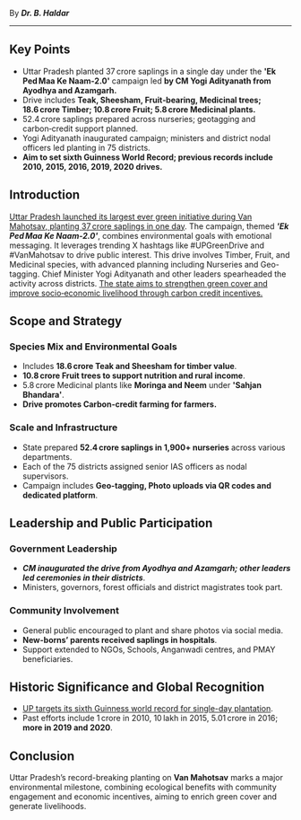 
By ***Dr.  B. Haldar***

---
## Key Points
- Uttar Pradesh planted 37 crore saplings in a single day under the **'Ek Ped Maa Ke Naam-2.0'** campaign led **by CM Yogi Adityanath from Ayodhya and Azamgarh.**
- Drive includes **Teak, Sheesham, Fruit‑bearing, Medicinal trees; 18.6 crore Timber; 10.8 crore Fruit; 5.8 crore Medicinal plants.**
- 52.4 crore saplings prepared across nurseries; geotagging and carbon‑credit support planned.
- Yogi Adityanath inaugurated campaign; ministers and district nodal officers led planting in 75 districts.
- **Aim to set sixth Guinness World Record; previous records include 2010, 2015, 2016, 2019, 2020 drives.**
## Introduction
<u>Uttar Pradesh launched its largest ever green initiative during Van Mahotsav, planting 37 crore saplings in one day</u>. The campaign, themed ***'Ek Ped Maa Ke Naam-2.0'***, combines environmental goals with emotional messaging. It leverages trending X hashtags like #UPGreenDrive and #VanMahotsav to drive public interest. This drive involves Timber, Fruit, and Medicinal species, with advanced planning including Nurseries and Geo-tagging. Chief Minister Yogi Adityanath and other leaders spearheaded the activity across districts. <u>The state aims to strengthen green cover and improve socio‑economic livelihood through carbon credit incentives.</u>
## Scope and Strategy
### Species Mix and Environmental Goals
- Includes **18.6 crore Teak and Sheesham for timber value**.
- **10.8 crore Fruit trees to support nutrition and rural income**.
- 5.8 crore Medicinal plants like **Moringa and Neem** under **'Sahjan Bhandara'**.
- **Drive promotes Carbon-credit farming for farmers.**
### Scale and Infrastructure
- State prepared **52.4 crore saplings in 1,900+ nurseries** across various departments.
- Each of the 75 districts assigned senior IAS officers as nodal supervisors.
- Campaign includes **Geo-tagging, Photo uploads via QR codes and dedicated platform**.
## Leadership and Public Participation
### Government Leadership
- ***CM inaugurated the drive from Ayodhya and Azamgarh; other leaders led ceremonies in their districts***.
- Ministers, governors, forest officials and district magistrates took part.
### Community Involvement
- General public encouraged to plant and share photos via social media.
- **New-borns’ parents received saplings in hospitals**.
- Support extended to NGOs, Schools, Anganwadi centres, and PMAY beneficiaries.
## Historic Significance and Global Recognition
- <u>UP targets its sixth Guinness world record for single-day plantation</u>.
- Past efforts include 1 crore in 2010, 10 lakh in 2015, 5.01 crore in 2016; **more in 2019 and 2020**.
## Conclusion
Uttar Pradesh’s record-breaking planting on **Van Mahotsav** marks a major environmental milestone, combining ecological benefits with community engagement and economic incentives, aiming to enrich green cover and generate livelihoods.